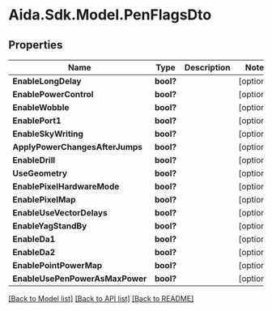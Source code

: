 # Aida.Sdk.Model.PenFlagsDto

## Properties

Name | Type | Description | Notes
------------ | ------------- | ------------- | -------------
**EnableLongDelay** | **bool?** |  | [optional] 
**EnablePowerControl** | **bool?** |  | [optional] 
**EnableWobble** | **bool?** |  | [optional] 
**EnablePort1** | **bool?** |  | [optional] 
**EnableSkyWriting** | **bool?** |  | [optional] 
**ApplyPowerChangesAfterJumps** | **bool?** |  | [optional] 
**EnableDrill** | **bool?** |  | [optional] 
**UseGeometry** | **bool?** |  | [optional] 
**EnablePixelHardwareMode** | **bool?** |  | [optional] 
**EnablePixelMap** | **bool?** |  | [optional] 
**EnableUseVectorDelays** | **bool?** |  | [optional] 
**EnableYagStandBy** | **bool?** |  | [optional] 
**EnableDa1** | **bool?** |  | [optional] 
**EnableDa2** | **bool?** |  | [optional] 
**EnablePointPowerMap** | **bool?** |  | [optional] 
**EnableUsePenPowerAsMaxPower** | **bool?** |  | [optional] 

[[Back to Model list]](../README.md#documentation-for-models) [[Back to API list]](../README.md#documentation-for-api-endpoints) [[Back to README]](../README.md)

